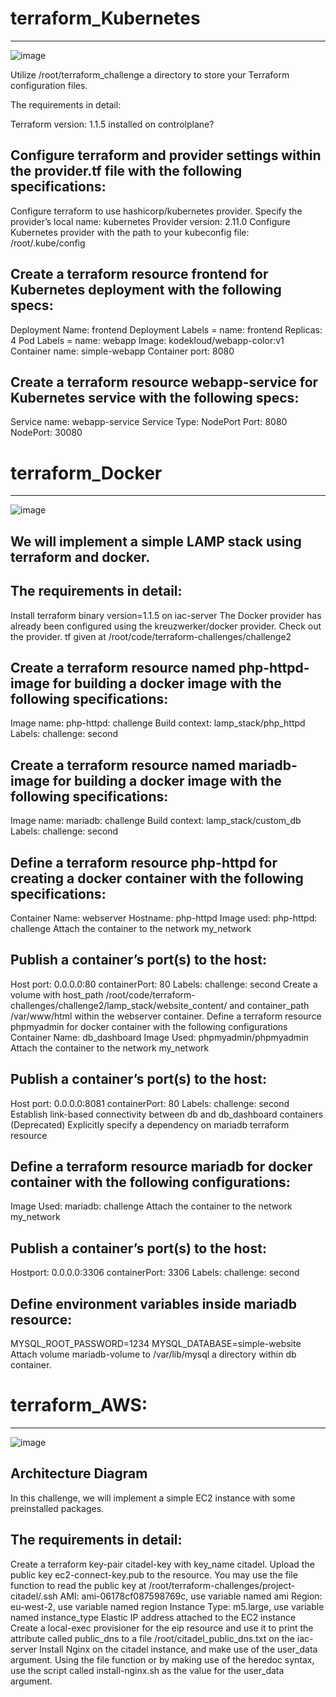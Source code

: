 # terraform_Kubernetes
-----------------------
![image](https://github.com/chithu123/terraform_Kubernetes/assets/99309914/0bc37647-f91a-46f0-b085-5581104c5df1)

Utilize /root/terraform_challenge a directory to store your Terraform configuration files.

The requirements in detail:

Terraform version: 1.1.5 installed on controlplane?

Configure terraform and provider settings within the provider.tf file with the following specifications:
---------------------------------------------------------------------------------------------------
Configure terraform to use hashicorp/kubernetes provider.
Specify the provider’s local name: kubernetes
Provider version: 2.11.0
Configure Kubernetes provider with the path to your kubeconfig file: /root/.kube/config

Create a terraform resource frontend for Kubernetes deployment with the following specs:
-----------------------------------------------------------------------
Deployment Name: frontend
Deployment Labels = name: frontend
Replicas: 4
Pod Labels = name: webapp
Image: kodekloud/webapp-color:v1
Container name: simple-webapp
Container port: 8080

Create a terraform resource webapp-service for Kubernetes service with the following specs:
------------------------------------------------------------------------------------------
Service name: webapp-service
Service Type: NodePort
Port: 8080
NodePort: 30080


# terraform_Docker
--------------------

![image](https://github.com/chithu123/terraform_Kubernetes/assets/99309914/193aa6f7-9f2c-483b-a5cc-64b6db8e8d09)


We will implement a simple LAMP stack using terraform and docker.
---------------------------------------------------------------

The requirements in detail:
--------------------------

Install terraform binary version=1.1.5 on iac-server
The Docker provider has already been configured using the kreuzwerker/docker provider. Check out the provider. tf given at /root/code/terraform-challenges/challenge2

Create a terraform resource named php-httpd-image for building a docker image with the following specifications:
------------------------------------------------------------------------------------------------------------------
Image name: php-httpd: challenge
Build context: lamp_stack/php_httpd
Labels: challenge: second

Create a terraform resource named mariadb-image for building a docker image with the following specifications:
----------------------------------------------------------------------------------------------------
Image name: mariadb: challenge
Build context: lamp_stack/custom_db
Labels: challenge: second

Define a terraform resource php-httpd for creating a docker container with the following specifications:
--------------------------------------------------------------------------------------------
Container Name: webserver
Hostname: php-httpd
Image used: php-httpd: challenge
Attach the container to the network my_network

Publish a container’s port(s) to the host:
-----------------------------------------
Host port: 0.0.0.0:80
containerPort: 80
Labels: challenge: second
Create a volume with host_path /root/code/terraform-challenges/challenge2/lamp_stack/website_content/ and container_path /var/www/html within the webserver container.
Define a terraform resource phpmyadmin for docker container with the following configurations
Container Name: db_dashboard
Image Used: phpmyadmin/phpmyadmin
Attach the container to the network my_network

Publish a container’s port(s) to the host:
------------------------------------------
Host port: 0.0.0.0:8081
containerPort: 80
Labels: challenge: second
Establish link-based connectivity between db and db_dashboard containers (Deprecated)
Explicitly specify a dependency on mariadb terraform resource

Define a terraform resource mariadb for docker container with the following configurations:
--------------------------------------------------------------------------------------
Image Used: mariadb: challenge
Attach the container to the network my_network

Publish a container’s port(s) to the host:
----------------------------------------------
Hostport: 0.0.0.0:3306
containerPort: 3306
Labels: challenge: second

Define environment variables inside mariadb resource:
--------------------------------------------------
MYSQL_ROOT_PASSWORD=1234
MYSQL_DATABASE=simple-website
Attach volume mariadb-volume to /var/lib/mysql a directory within db container.

# terraform_AWS:
---------------


![image](https://github.com/chithu123/terraform_Kubernetes/assets/99309914/383109de-d1c7-4ee8-91df-107497a0b165)

Architecture Diagram
---------------------
In this challenge, we will implement a simple EC2 instance with some preinstalled packages.

The requirements in detail:
--------------------------
Create a terraform key-pair citadel-key with key_name citadel.
Upload the public key ec2-connect-key.pub to the resource. You may use the file function to read the public key at /root/terraform-challenges/project-citadel/.ssh
AMI: ami-06178cf087598769c, use variable named ami
Region: eu-west-2, use variable named region
Instance Type: m5.large, use variable named instance_type
Elastic IP address attached to the EC2 instance
Create a local-exec provisioner for the eip resource and use it to print the attribute called public_dns to a file /root/citadel_public_dns.txt on the iac-server
Install Nginx on the citadel instance, and make use of the user_data argument.
Using the file function or by making use of the heredoc syntax, use the script called install-nginx.sh as the value for the user_data argument.
















